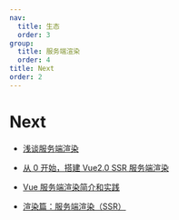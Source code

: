```yaml
---
nav:
  title: 生态
  order: 3
group:
  title: 服务端渲染
  order: 4
title: Next
order: 2
---
```


# Next

- [浅谈服务端渲染](https://www.jianshu.com/p/10b6074d772c)

* [从 0 开始，搭建 Vue2.0 SSR 服务端渲染](https://www.jianshu.com/p/c6a07755b08d)

* [Vue 服务端渲染简介和实践](https://www.jianshu.com/p/7f06022a8ddd)

* [渲染篇：服务端渲染（SSR）](https://www.jianshu.com/p/b8cfa496b7ec)
